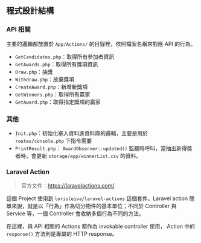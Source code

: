 ## 程式設計結構

### API 相關

主要的邏輯都放置於 `App/Actions/` 的目錄裡，依照檔案名稱來對應 API 的行為。

- `GetCandidates.php`：取得所有參加者資訊
- `GetAwards.php`：取得所有獎項資訊
- `Draw.php`：抽獎
- `Withdraw.php`：放棄獎項
- `CreateAward.php`：新增新獎項
- `GetWinners.php`：取得所有贏家
- `GetAward.php`：取得指定獎項的贏家

### 其他

- `Init.php`：初始化塞入資料進資料庫的邏輯，主要是用於 `routes/console.php` 下指令需要
- `PrintResult.php`： `AwardObserver::updated()` 監聽時呼叫，當抽出新得獎者時，會更新 `storage/app/winnerList.csv` 的資料。

### Laravel Action

> 官方文件：https://laravelactions.com/

這個 Project 使用到 `lorisleiva/laravel-actions` 這個套件。Laravel action 簡單來說，就是以「行為」作為切分物件的基本單位；不同於 Controller 與 Service 等，一個 Controller 會收納多個行為不同的方法。

在這裡，與 API 相關的 Actions 都作為 invokable controller 使用， Action 中的 `response()` 方法則是專屬的 HTTP response。
